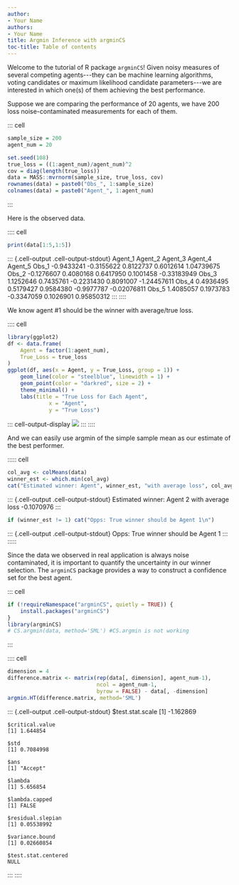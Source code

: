 ```yaml
---
author:
- Your Name
authors:
- Your Name
title: Argmin Inference with argminCS
toc-title: Table of contents
---
```


Welcome to the tutorial of R package `argminCS`! Given noisy measures of
several competing agents---they can be machine learning algorithms,
voting candidates or maximum likelihood candidate parameters---we are
interested in which one(s) of them achieving the best performance.

Suppose we are comparing the performance of 20 agents, we have 200 loss
noise-contaminated measurements for each of them.

::: cell
``` {.r .cell-code}
sample_size = 200
agent_num = 20

set.seed(108)
true_loss = ((1:agent_num)/agent_num)^2
cov = diag(length(true_loss))
data = MASS::mvrnorm(sample_size, true_loss, cov)
rownames(data) = paste0("Obs_", 1:sample_size)
colnames(data) = paste0("Agent_", 1:agent_num)
```
:::

Here is the observed data.

:::: cell
``` {.r .cell-code}
print(data[1:5,1:5])
```

::: {.cell-output .cell-output-stdout}
             Agent_1    Agent_2    Agent_3    Agent_4     Agent_5
    Obs_1 -0.9433241 -0.3155622  0.8122737  0.6012614  1.04739675
    Obs_2 -0.1276607  0.4080168  0.6417950  0.1001458 -0.33183949
    Obs_3  1.1252646  0.7435761 -0.2231430  0.8091007 -1.24457611
    Obs_4  0.4936495  0.5179427  0.9584380 -0.9977787 -0.02076811
    Obs_5  1.4085057  0.1973783 -0.3347059  0.1026901  0.95850312
:::
::::

We know agent #1 should be the winner with average/true loss.

:::: cell
``` {.r .cell-code}
library(ggplot2)
df <- data.frame(
    Agent = factor(1:agent_num),
    True_Loss = true_loss
)
ggplot(df, aes(x = Agent, y = True_Loss, group = 1)) +
    geom_line(color = "steelblue", linewidth = 1) +
    geom_point(color = "darkred", size = 2) +
    theme_minimal() +
    labs(title = "True Loss for Each Agent",
             x = "Agent",
             y = "True Loss")
```

::: cell-output-display
![](demo_CSargmin_files/figure-markdown/unnamed-chunk-3-1.png)
:::
::::

And we can easily use argmin of the simple sample mean as our estimate
of the best performer.

::::: cell
``` {.r .cell-code}
col_avg <- colMeans(data)
winner_est <- which.min(col_avg)
cat("Estimated winner: Agent", winner_est, "with average loss", col_avg[winner_est], "\n")
```

::: {.cell-output .cell-output-stdout}
    Estimated winner: Agent 2 with average loss -0.1070976 
:::

``` {.r .cell-code}
if (winner_est != 1) cat("Opps: True winner should be Agent 1\n")
```

::: {.cell-output .cell-output-stdout}
    Opps: True winner should be Agent 1
:::
:::::

Since the data we observed in real application is always noise
contaminated, it is important to quantify the uncertainty in our winner
selection. The `argminCS` package provides a way to construct a
confidence set for the best agent.

::: cell
``` {.r .cell-code}
if (!requireNamespace("argminCS", quietly = TRUE)) {
    install.packages("argminCS")
}
library(argminCS)
# CS.argmin(data, method='SML') #CS.argmin is not working
```
:::

:::: cell
``` {.r .cell-code}
dimension = 4
difference.matrix <- matrix(rep(data[, dimension], agent_num-1), 
                            ncol = agent_num-1, 
                            byrow = FALSE) - data[, -dimension]
argmin.HT(difference.matrix, method='SML')
```

::: {.cell-output .cell-output-stdout}
    $test.stat.scale
    [1] -1.162869

    $critical.value
    [1] 1.644854

    $std
    [1] 0.7084998

    $ans
    [1] "Accept"

    $lambda
    [1] 5.656854

    $lambda.capped
    [1] FALSE

    $residual.slepian
    [1] 0.05538992

    $variance.bound
    [1] 0.02660854

    $test.stat.centered
    NULL
:::
::::
